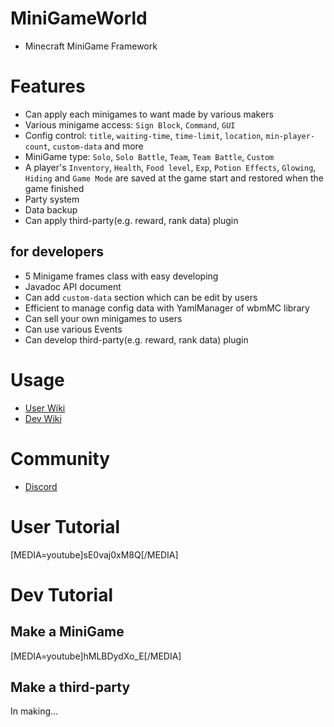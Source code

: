 # MiniGameWorld
- Minecraft MiniGame Framework


# Features
- Can apply each minigames to want made by various makers
- Various minigame access: `Sign Block`, `Command`, `GUI`
- Config control: `title`, `waiting-time`, `time-limit`, `location`, `min-player-count`, `custom-data` and more
- MiniGame type: `Solo`, `Solo Battle`, `Team`, `Team Battle`, `Custom`
- A player's `Inventory`, `Health`, `Food level`, `Exp`, `Potion Effects`, `Glowing`, `Hiding` and `Game Mode` are saved at the game start and restored when the game finished
- Party system
- Data backup
- Can apply third-party(e.g. reward, rank data) plugin


## for developers
- 5 Minigame frames class with easy developing
- Javadoc API document
- Can add `custom-data` section which can be edit by users
- Efficient to manage config data with YamlManager of wbmMC library
- Can sell your own minigames to users
- Can use various Events
- Can develop third-party(e.g. reward, rank data) plugin


# Usage
- [User Wiki](https://github.com/worldbiomusic/MiniGameWorld/blob/main/resources/userWiki/playing-minigame-wiki.md)
- [Dev Wiki](https://github.com/worldbiomusic/MiniGameWorld/blob/main/resources/devWiki/Home.md)


# Community
- [Discord](https://discord.com/invite/fJbxSy2EjA)



# User Tutorial
[MEDIA=youtube]sE0vaj0xM8Q[/MEDIA]


# Dev Tutorial
## Make a MiniGame
[MEDIA=youtube]hMLBDydXo_E[/MEDIA]

## Make a third-party
In making...
